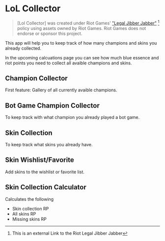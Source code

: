 # LoL Collector

> [Lol Collector] was created under Riot Games' ["Legal Jibber Jabber"](https://www.riotgames.com/en/legal) [^1] policy using assets owned by Riot Games. Riot Games does not endorse or sponsor this project.

This app will help you to keep track of how many champions and skins you already collected.

In the upcoming calcuations page you can see how much blue essence and riot points you need to collect all avaible champions and skins.

## Champion Collector

First feature: Gallery of all currently avaible champions.

## Bot Game Champion Collector

To keep track with what champion you already played a bot game.

## Skin Collection

To keep track what skins you already have.

## Skin Wishlist/Favorite

Add skins to the wishlist or favorite list.

## Skin Collection Calculator

Calculates the following

- Skin collection RP
- All skins RP
- Missing skins RP

[^1]: This is an external Link to the Riot Legal Jibber Jabber

